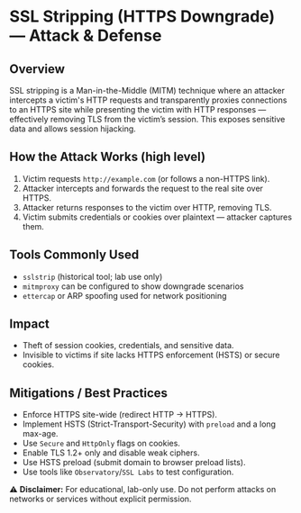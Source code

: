 # SSL Stripping (HTTPS Downgrade) — Attack & Defense

## Overview
SSL stripping is a Man-in-the-Middle (MITM) technique where an attacker intercepts a victim's HTTP requests and transparently proxies connections to an HTTPS site while presenting the victim with HTTP responses — effectively removing TLS from the victim’s session. This exposes sensitive data and allows session hijacking.

## How the Attack Works (high level)
1. Victim requests `http://example.com` (or follows a non-HTTPS link).
2. Attacker intercepts and forwards the request to the real site over HTTPS.
3. Attacker returns responses to the victim over HTTP, removing TLS.
4. Victim submits credentials or cookies over plaintext — attacker captures them.

## Tools Commonly Used
- `sslstrip` (historical tool; lab use only)
- `mitmproxy` can be configured to show downgrade scenarios
- `ettercap` or ARP spoofing used for network positioning

## Impact
- Theft of session cookies, credentials, and sensitive data.
- Invisible to victims if site lacks HTTPS enforcement (HSTS) or secure cookies.

## Mitigations / Best Practices
- Enforce HTTPS site-wide (redirect HTTP → HTTPS).
- Implement HSTS (Strict-Transport-Security) with `preload` and a long max-age.
- Use `Secure` and `HttpOnly` flags on cookies.
- Enable TLS 1.2+ only and disable weak ciphers.
- Use HSTS preload (submit domain to browser preload lists).
- Use tools like `Observatory`/`SSL Labs` to test configuration.

⚠️ **Disclaimer:** For educational, lab-only use. Do not perform attacks on networks or services without explicit permission.

